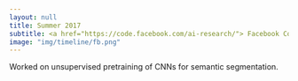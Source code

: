 ```yaml
---
layout: null
title: Summer 2017
subtitle: <a href="https://code.facebook.com/ai-research/"> Facebook Computer Vision </a>
image: "img/timeline/fb.png"
---
```

Worked on unsupervised pretraining of CNNs for semantic segmentation.
